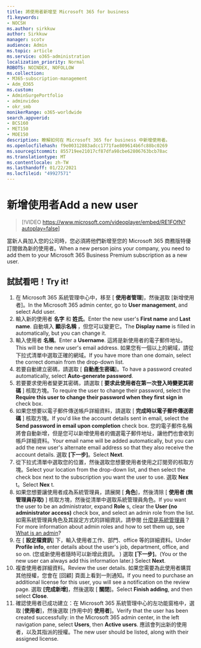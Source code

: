 ```yaml
---
title: 將使用者新增至 Microsoft 365 for business
f1.keywords:
- NOCSH
ms.author: sirkkuw
author: Sirkkuw
manager: scotv
audience: Admin
ms.topic: article
ms.service: o365-administration
localization_priority: Normal
ROBOTS: NOINDEX, NOFOLLOW
ms.collection:
- M365-subscription-management
- Adm_O365
ms.custom:
- AdminSurgePortfolio
- adminvideo
- okr_smb
monikerRange: o365-worldwide
search.appverid:
- BCS160
- MET150
- MOE150
description: 瞭解如何在 Microsoft 365 for business 中新增使用者。
ms.openlocfilehash: f9e00312883adcc1771fae809614b6fc88bc0269
ms.sourcegitcommit: 855719ee21017cf87dfa98cbe62806763bcb78ac
ms.translationtype: MT
ms.contentlocale: zh-TW
ms.lasthandoff: 01/22/2021
ms.locfileid: "49927571"
---
```

# <a name="add-a-new-user"></a><span data-ttu-id="83dd2-103">新增使用者</span><span class="sxs-lookup"><span data-stu-id="83dd2-103">Add a new user</span></span>

> [!VIDEO https://www.microsoft.com/videoplayer/embed/RE1FOfN?autoplay=false]

<span data-ttu-id="83dd2-104">當新人員加入您的公司時，您必須將他們新增至您的 Microsoft 365 商務版特優訂閱做為新的使用者。</span><span class="sxs-lookup"><span data-stu-id="83dd2-104">When a new person joins your company, you need to add them to your Microsoft 365 Business Premium subscription as a new user.</span></span>

## <a name="try-it"></a><span data-ttu-id="83dd2-105">試試看吧！</span><span class="sxs-lookup"><span data-stu-id="83dd2-105">Try it!</span></span>

1. <span data-ttu-id="83dd2-106">在 Microsoft 365 系統管理中心中，移至 [ **使用者管理**]，然後選取 [新增使用者]。</span><span class="sxs-lookup"><span data-stu-id="83dd2-106">In the Microsoft 365 admin center, go to **User management**, and select Add user.</span></span>
1. <span data-ttu-id="83dd2-107">輸入新的使用者 **名字** 和 **姓氏**。</span><span class="sxs-lookup"><span data-stu-id="83dd2-107">Enter the new user's **First name** and **Last name**.</span></span> <span data-ttu-id="83dd2-108">自動填入 **顯示名稱** ，但您可以變更它。</span><span class="sxs-lookup"><span data-stu-id="83dd2-108">The **Display name** is filled in automatically, but you can change it.</span></span>
1. <span data-ttu-id="83dd2-109">輸入使用者 **名稱**。</span><span class="sxs-lookup"><span data-stu-id="83dd2-109">Enter a **Username**.</span></span> <span data-ttu-id="83dd2-110">這將是新使用者的電子郵件地址。</span><span class="sxs-lookup"><span data-stu-id="83dd2-110">This will be the new user's email address.</span></span> <span data-ttu-id="83dd2-111">如果您有一個以上的網域，請從下拉式清單中選取正確的網域。</span><span class="sxs-lookup"><span data-stu-id="83dd2-111">If you have more than one domain, select the correct domain from the drop-down list.</span></span>
1. <span data-ttu-id="83dd2-112">若要自動建立密碼，請選取 [ **自動產生密碼**]。</span><span class="sxs-lookup"><span data-stu-id="83dd2-112">To have a password created automatically, select **Auto-generate password**.</span></span>
1. <span data-ttu-id="83dd2-113">若要要求使用者變更其密碼，請選取 [ **要求此使用者在第一次登入時變更其密碼** ] 核取方塊。</span><span class="sxs-lookup"><span data-stu-id="83dd2-113">To require the user to change their password, select the **Require this user to change their password when they first sign in** check box.</span></span>
1. <span data-ttu-id="83dd2-114">如果您想要以電子郵件傳送帳戶詳細資料，請選取 [ **完成時以電子郵件傳送密碼** ] 核取方塊。</span><span class="sxs-lookup"><span data-stu-id="83dd2-114">If you'd like the account details sent in email, select the **Send password in email upon completion** check box.</span></span> <span data-ttu-id="83dd2-115">您的電子郵件名稱將會自動新增，但是您可以新增使用者的備選電子郵件地址，讓他們也會收到帳戶詳細資料。</span><span class="sxs-lookup"><span data-stu-id="83dd2-115">Your email name will be added automatically, but you can add the new user's alternate email address so that they also receive the account details.</span></span> <span data-ttu-id="83dd2-116">選取 **[下一步]**。</span><span class="sxs-lookup"><span data-stu-id="83dd2-116">Select **Next**.</span></span>
1. <span data-ttu-id="83dd2-117">從下拉式清單中選取您的位置，然後選取您想要使用者使用之訂閱旁的核取方塊。</span><span class="sxs-lookup"><span data-stu-id="83dd2-117">Select your location from the drop-down list, and then select the check box next to the subscription you want the user to use.</span></span> <span data-ttu-id="83dd2-118">選取 **Nex** t。</span><span class="sxs-lookup"><span data-stu-id="83dd2-118">Select **Nex** t.</span></span>
1. <span data-ttu-id="83dd2-119">如果您想要讓使用者成為系統管理員，請展開 [ **角色**]，然後清除 [ **使用者 (無管理員存取)** ] 核取方塊，然後從清單中選取系統管理員角色。</span><span class="sxs-lookup"><span data-stu-id="83dd2-119">If you want the user to be an administrator, expand **Role** s, clear the **User (no administrator access)** check box, and select an admin role from the list.</span></span> <span data-ttu-id="83dd2-120">如需系統管理員角色及其設定方式的詳細資訊，請參閱 [什麼是系統管理員](what-is-admin.md)？</span><span class="sxs-lookup"><span data-stu-id="83dd2-120">For more information about admin roles and how to set them up, see [What is an admin](what-is-admin.md)?</span></span>
1. <span data-ttu-id="83dd2-121">在 [ **設定檔資訊**] 下，輸入使用者工作、部門、office 等的詳細資料。</span><span class="sxs-lookup"><span data-stu-id="83dd2-121">Under **Profile info**, enter details about the user's job, department, office, and so on.</span></span> <span data-ttu-id="83dd2-122"> (您或新使用者隨時可以新增此資訊。 ) 選取 **[下一步]**。</span><span class="sxs-lookup"><span data-stu-id="83dd2-122">(You or the new user can always add this information later.) Select **Next**.</span></span>
1. <span data-ttu-id="83dd2-123">複查使用者詳細資料。</span><span class="sxs-lookup"><span data-stu-id="83dd2-123">Review the user details.</span></span> <span data-ttu-id="83dd2-124">如果您需要為此使用者購買其他授權，您會在 [回顧] 頁面上看到一則通知。</span><span class="sxs-lookup"><span data-stu-id="83dd2-124">If you need to purchase an additional license for this user, you will see a notification on the review page.</span></span> <span data-ttu-id="83dd2-125">選取 **[完成新增]**，然後選取 [ **關閉**]。</span><span class="sxs-lookup"><span data-stu-id="83dd2-125">Select **Finish adding**, and then select **Close**.</span></span>
1. <span data-ttu-id="83dd2-126">確認使用者已成功建立：在 Microsoft 365 系統管理中心的左功能窗格中，選取 [**使用者**]，然後選取 [作用中的 **使用者**]。</span><span class="sxs-lookup"><span data-stu-id="83dd2-126">Verify that the user has been created successfully: in the Microsoft 365 admin center, in the left navigation pane, select **Users**, then **Active users**.</span></span> <span data-ttu-id="83dd2-127">應該會列出新的使用者，以及其指派的授權。</span><span class="sxs-lookup"><span data-stu-id="83dd2-127">The new user should be listed, along with their assigned license.</span></span>